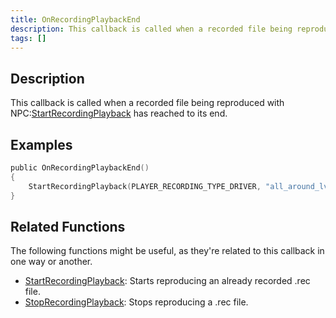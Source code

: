 ```yaml
---
title: OnRecordingPlaybackEnd
description: This callback is called when a recorded file being reproduced with StartRecordingPlayback has reached to its end.
tags: []
---
```


<VersionWarn name='NPC callback' version='SA-MP 0.3a' />

## Description

This callback is called when a recorded file being reproduced with NPC:[StartRecordingPlayback](../functions/StartRecordingPlayback) has reached to its end.

## Examples

```c
public OnRecordingPlaybackEnd()
{
    StartRecordingPlayback(PLAYER_RECORDING_TYPE_DRIVER, "all_around_lv_bus"); //This would start the recorded file again once it finishes reproducing.
}
```

## Related Functions

The following functions might be useful, as they're related to this callback in one way or another. 

- [StartRecordingPlayback](../functions/StartRecordingPlayback):  Starts reproducing an already recorded .rec file. 
- [StopRecordingPlayback](../functions/StopRecordingPlayback): Stops reproducing a .rec file.
